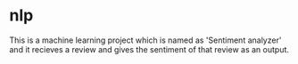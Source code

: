 # nlp
This is a machine learning project which is named as 'Sentiment analyzer' and it recieves a review and gives the sentiment of that review as an output.
